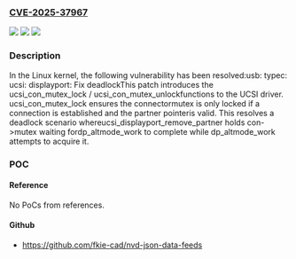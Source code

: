 ### [CVE-2025-37967](https://cve.mitre.org/cgi-bin/cvename.cgi?name=CVE-2025-37967)
![](https://img.shields.io/static/v1?label=Product&message=Linux&color=blue)
![](https://img.shields.io/static/v1?label=Version&message=af8622f6a585d8d82b11cd7987e082861fd0edd3%3C%20f4bd982563c2fd41ec9ca6c517c392d759db801c%20&color=brighgreen)
![](https://img.shields.io/static/v1?label=Vulnerability&message=n%2Fa&color=brighgreen)

### Description

In the Linux kernel, the following vulnerability has been resolved:usb: typec: ucsi: displayport: Fix deadlockThis patch introduces the ucsi_con_mutex_lock / ucsi_con_mutex_unlockfunctions to the UCSI driver. ucsi_con_mutex_lock ensures the connectormutex is only locked if a connection is established and the partner pointeris valid. This resolves a deadlock scenario whereucsi_displayport_remove_partner holds con->mutex waiting fordp_altmode_work to complete while dp_altmode_work attempts to acquire it.

### POC

#### Reference
No PoCs from references.

#### Github
- https://github.com/fkie-cad/nvd-json-data-feeds

